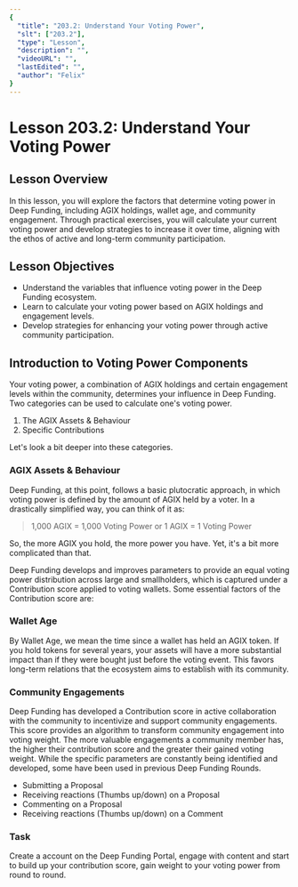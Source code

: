 ```yaml
---
{
  "title": "203.2: Understand Your Voting Power",
  "slt": ["203.2"],
  "type": "Lesson",
  "description": "",
  "videoURL": "",
  "lastEdited": "",
  "author": "Felix"
}
---
```


# Lesson 203.2: Understand Your Voting Power

## Lesson Overview

In this lesson, you will explore the factors that determine voting power in Deep Funding, including AGIX holdings, wallet age, and community engagement. Through practical exercises, you will calculate your current voting power and develop strategies to increase it over time, aligning with the ethos of active and long-term community participation.

## Lesson Objectives

- Understand the variables that influence voting power in the Deep Funding ecosystem.
- Learn to calculate your voting power based on AGIX holdings and engagement levels.
- Develop strategies for enhancing your voting power through active community participation.

## Introduction to Voting Power Components

Your voting power, a combination of AGIX holdings and certain engagement levels within the community, determines your influence in Deep Funding. Two categories can be used to calculate one's voting power.

1. The AGIX Assets & Behaviour
2. Specific Contributions

Let's look a bit deeper into these categories.

### AGIX Assets & Behaviour

Deep Funding, at this point, follows a basic plutocratic approach, in which voting power is defined by the amount of AGIX held by a voter. In a drastically simplified way, you can think of it as:

> 1,000 AGIX = 1,000 Voting Power or 1 AGIX = 1 Voting Power

So, the more AGIX you hold, the more power you have. Yet, it's a bit more complicated than that.

Deep Funding develops and improves parameters to provide an equal voting power distribution across large and smallholders, which is captured under a Contribution score applied to voting wallets. Some essential factors of the Contribution score are:

### Wallet Age

By Wallet Age, we mean the time since a wallet has held an AGIX token. If you hold tokens for several years, your assets will have a more substantial impact than if they were bought just before the voting event. This favors long-term relations that the ecosystem aims to establish with its community.

### Community Engagements

Deep Funding has developed a Contribution score in active collaboration with the community to incentivize and support community engagements. This score provides an algorithm to transform community engagement into voting weight. The more valuable engagements a community member has, the higher their contribution score and the greater their gained voting weight. While the specific parameters are constantly being identified and developed, some have been used in previous Deep Funding Rounds.

- Submitting a Proposal
- Receiving reactions (Thumbs up/down) on a Proposal
- Commenting on a Proposal
- Receiving reactions (Thumbs up/down) on a Comment

### Task

Create a account on the Deep Funding Portal, engage with content and start to build up your contribution score, gain weight to your voting power from round to round.
